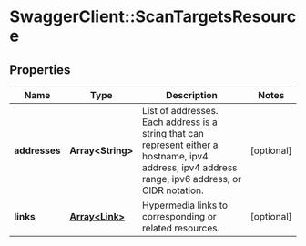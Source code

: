 # SwaggerClient::ScanTargetsResource

## Properties
Name | Type | Description | Notes
------------ | ------------- | ------------- | -------------
**addresses** | **Array&lt;String&gt;** | List of addresses. Each address is a string that can represent either a hostname, ipv4 address, ipv4 address range, ipv6 address, or CIDR notation. | [optional] 
**links** | [**Array&lt;Link&gt;**](Link.md) | Hypermedia links to corresponding or related resources. | [optional] 

